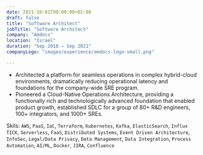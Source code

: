 ```yaml
---
date: 2021-10-01T00:00:00+02:00
draft: false
title: "Software Architect"
jobTitle: "Software Architect"
company: "Amdocs"
location: "Israel"
duration: "Sep 2018 – Sep 2021"
companyLogo: "images/experience/amdocs-logo-small.png"

---
```


- Architected a platform for seamless operations in complex hybrid-cloud environments, dramatically reducing operational latency and foundations for the company-wide SRE program.
- Pioneered a Cloud-Native Operations Architecture, providing a functionally rich and technologically advanced foundation that enabled product growth, established SDLC for a group of 80+ R&D engineers, 100+ integrators, and 1000+ SREs.

Skils: `AWS`, `PaaS`, `IaC`, `Terraform`, `Kubernetes`, `Kafka`, `ElasticSearch`, `Influx TICK`, `Serverless`, `FaaS`, `Distributed Systems`, `Event Driven Architecture`, `InfoSec`, `Legal/Data Privacy`, `Data Management`, `Data Integration`, `Process Automation`, `AI/ML`, `Docker`, `JIRA`, `Confluence`